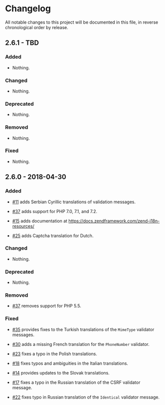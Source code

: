 # Changelog

All notable changes to this project will be documented in this file, in reverse chronological order by release.

## 2.6.1 - TBD

### Added

- Nothing.

### Changed

- Nothing.

### Deprecated

- Nothing.

### Removed

- Nothing.

### Fixed

- Nothing.

## 2.6.0 - 2018-04-30

### Added

- [#11](https://github.com/zendframework/zend-i18n-resources/pull/11) adds Serbian Cyrillic translations of validation messages.

- [#37](https://github.com/zendframework/zend-i18n-resources/pull/37) adds support for PHP 7.0, 7.1, and 7.2.

- [#15](https://github.com/zendframework/zend-i18n-resources/pull/15) adds documentation at https://docs.zendframework.com/zend-i18n-resources/

- [#25](https://github.com/zendframework/zend-i18n-resources/pull/25) adds Captcha translation for Dutch.

### Changed

- Nothing.

### Deprecated

- Nothing.

### Removed

- [#37](https://github.com/zendframework/zend-i18n-resources/pull/37) removes support for PHP 5.5.

### Fixed

- [#35](https://github.com/zendframework/zend-i18n-resources/pull/35) provides fixes to the Turkish translations of the `MimeType` validator messages.

- [#30](https://github.com/zendframework/zend-i18n-resources/pull/30) adds a missing French translation for the `PhoneNumber` validator.

- [#23](https://github.com/zendframework/zend-i18n-resources/pull/23) fixes a typo in the Polish translations.

- [#18](https://github.com/zendframework/zend-i18n-resources/pull/18) fixes typos and ambiguities in the Italian translations.

- [#14](https://github.com/zendframework/zend-i18n-resources/pull/14) provides updates to the Slovak translations.

- [#17](https://github.com/zendframework/zend-i18n-resources/pull/17) fixes a typo in the Russian translation of the CSRF validator message.

- [#22](https://github.com/zendframework/zend-i18n-resources/pull/22) fixes typo in Russian translation of the `Identical` validator message.
